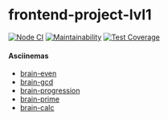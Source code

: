 # frontend-project-lvl1

[![Node CI](https://github.com/siniiitsa/frontend-project-lvl1/workflows/Node%20CI/badge.svg)](https://github.com/siniiitsa/frontend-project-lvl1/actions)
[![Maintainability](https://api.codeclimate.com/v1/badges/02fd2abd31a0c6e30c85/maintainability)](https://codeclimate.com/github/siniiitsa/frontend-project-lvl1/maintainability)
[![Test Coverage](https://api.codeclimate.com/v1/badges/02fd2abd31a0c6e30c85/test_coverage)](https://codeclimate.com/github/siniiitsa/frontend-project-lvl1/test_coverage)

#### Asciinemas

- [brain-even](https://asciinema.org/a/AlkRtONSLF3OUbsGhmuGF2cLN)
- [brain-gcd](https://asciinema.org/a/5uHODBIok6g0yafvm00aGG64B)
- [brain-progression](https://asciinema.org/a/crelLbtjfksUY4OiDOffpSYqW)
- [brain-prime](https://asciinema.org/a/kyi1aAyin4E4BXiwEiuCzEgEO)
- [brain-calc](https://asciinema.org/a/33j81PdOnrbfj634rwcCxbIvT)
